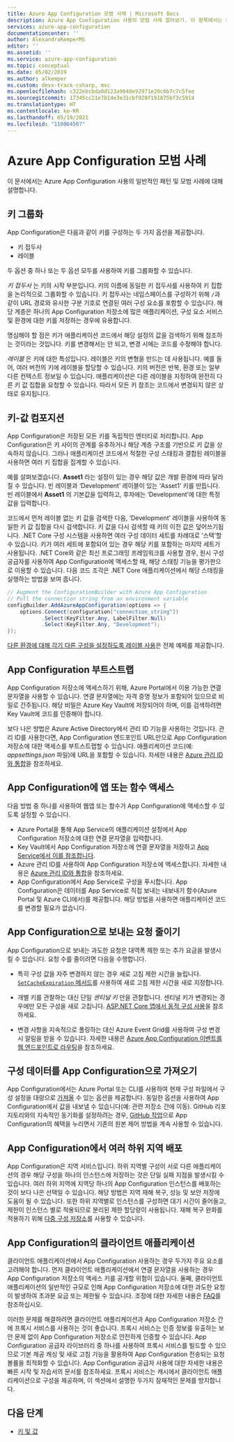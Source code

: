 ```yaml
---
title: Azure App Configuration 모범 사례 | Microsoft Docs
description: Azure App Configuration 사용의 모범 사례 알아보기. 이 항목에서는 키 그룹화, 키-값 컴포지션, App Configuration 부트스트랩 등을 다룹니다.
services: azure-app-configuration
documentationcenter: ''
author: AlexandraKemperMS
editor: ''
ms.assetid: ''
ms.service: azure-app-configuration
ms.topic: conceptual
ms.date: 05/02/2019
ms.author: alkemper
ms.custom: devx-track-csharp, mvc
ms.openlocfilehash: c322ebcbda0d123a9048e92971e20c6b7c7c5fee
ms.sourcegitcommit: 17345cc21e7b14e3e31cbf920f191875bf3c5914
ms.translationtype: HT
ms.contentlocale: ko-KR
ms.lasthandoff: 05/19/2021
ms.locfileid: "110064507"
---
```

# <a name="azure-app-configuration-best-practices"></a>Azure App Configuration 모범 사례

이 문서에서는 Azure App Configuration 사용의 일반적인 패턴 및 모범 사례에 대해 설명합니다.

## <a name="key-groupings"></a>키 그룹화

App Configuration은 다음과 같이 키를 구성하는 두 가지 옵션을 제공합니다.

* 키 접두사
* 레이블

두 옵션 중 하나 또는 두 옵션 모두를 사용하여 키를 그룹화할 수 있습니다.

*키 접두사* 는 키의 시작 부분입니다. 키의 이름에 동일한 키 접두사를 사용하여 키 집합을 논리적으로 그룹화할 수 있습니다. 키 접두사는 네임스페이스를 구성하기 위해 `/`과 같이 URL 경로와 유사한 구분 기호로 연결된 여러 구성 요소를 포함할 수 있습니다. 해당 계층은 하나의 App Configuration 저장소에 많은 애플리케이션, 구성 요소 서비스 및 환경에 대한 키를 저장하는 경우에 유용합니다.

명심해야 할 점은 키가 애플리케이션 코드에서 해당 설정의 값을 검색하기 위해 참조하는 것이라는 것입니다. 키를 변경해서는 안 되고, 변경 시에는 코드를 수정해야 합니다.

*레이블* 은 키에 대한 특성입니다. 레이블은 키의 변형을 만드는 데 사용됩니다. 예를 들어, 여러 버전의 키에 레이블을 할당할 수 있습니다. 키의 버전은 반복, 환경 또는 일부 다른 컨텍스트 정보일 수 있습니다. 애플리케이션은 다른 레이블을 지정하여 완전히 다른 키 값 집합을 요청할 수 있습니다. 따라서 모든 키 참조는 코드에서 변경되지 않은 상태로 유지됩니다.

## <a name="key-value-compositions"></a>키-값 컴포지션

App Configuration은 저장된 모든 키를 독립적인 엔터티로 처리합니다. App Configuration은 키 사이의 관계를 유추하거나 해당 계층 구조를 기반으로 키 값을 상속하지 않습니다. 그러나 애플리케이션 코드에서 적절한 구성 스태킹과 결합된 레이블을 사용하면 여러 키 집합을 집계할 수 있습니다.

예를 살펴보겠습니다. **Asset1** 라는 설정이 있는 경우 해당 값은 개발 환경에 따라 달라질 수 있습니다. 빈 레이블과 ‘Development’ 레이블이 있는 ‘Asset1’ 키를 만듭니다. 빈 레이블에서 **Asset1** 의 기본값을 입력하고, 후자에는 ‘Development’에 대한 특정 값을 입력합니다.

코드에서 먼저 레이블 없는 키 값을 검색한 다음, ‘Development’ 레이블을 사용하여 동일한 키 값 집합을 다시 검색합니다. 키 값을 다시 검색할 때 키의 이전 값은 덮어쓰기됩니다. .NET Core 구성 시스템을 사용하면 여러 구성 데이터 세트를 차례대로 ‘스택’할 수 있습니다. 키가 여러 세트에 포함되어 있는 경우 해당 키를 포함하는 마지막 세트가 사용됩니다. .NET Core와 같은 최신 프로그래밍 프레임워크를 사용할 경우, 원시 구성 공급자를 사용하여 App Configuration에 액세스할 때, 해당 스태킹 기능을 평가판으로 이용할 수 있습니다. 다음 코드 조각은 .NET Core 애플리케이션에서 해당 스태킹을 실행하는 방법을 보여 줍니다.

```csharp
// Augment the ConfigurationBuilder with Azure App Configuration
// Pull the connection string from an environment variable
configBuilder.AddAzureAppConfiguration(options => {
    options.Connect(configuration["connection_string"])
           .Select(KeyFilter.Any, LabelFilter.Null)
           .Select(KeyFilter.Any, "Development");
});
```

[다른 환경에 대해 각기 다른 구성을 설정하도록 레이블 사용](./howto-labels-aspnet-core.md)은 전체 예제를 제공합니다.

## <a name="app-configuration-bootstrap"></a>App Configuration 부트스트랩

App Configuration 저장소에 액세스하기 위해, Azure Portal에서 이용 가능한 연결 문자열을 사용할 수 있습니다. 연결 문자열에는 자격 증명 정보가 포함되어 있으므로 비밀로 간주됩니다. 해당 비밀은 Azure Key Vault에 저장되어야 하며, 이를 검색하려면 Key Vault에 코드를 인증해야 합니다.

보다 나은 방법은 Azure Active Directory에서 관리 ID 기능을 사용하는 것입니다. 관리 ID를 사용한다면, App Configuration 엔드포인트 URL만으로 App Configuration 저장소에 대한 액세스를 부트스트랩할 수 있습니다. 애플리케이션 코드(예: *appsettings.json* 파일)에 URL을 포함할 수 있습니다. 자세한 내용은 [Azure 관리 ID와 통합](howto-integrate-azure-managed-service-identity.md)을 참조하세요.

## <a name="app-or-function-access-to-app-configuration"></a>App Configuration에 앱 또는 함수 액세스

다음 방법 중 하나를 사용하여 웹앱 또는 함수가 App Configuration에 액세스할 수 있도록 설정할 수 있습니다.

* Azure Portal을 통해 App Service의 애플리케이션 설정에서 App Configuration 저장소에 대한 연결 문자열을 입력합니다.
* Key Vault에서 App Configuration 저장소에 연결 문자열을 저장하고 [App Service에서 이를 참조합니다](../app-service/app-service-key-vault-references.md).
* Azure 관리 ID를 사용하여 App Configuration 저장소에 액세스합니다. 자세한 내용은 [Azure 관리 ID와 통합](howto-integrate-azure-managed-service-identity.md)을 참조하세요.
* App Configuration에서 App Service로 구성을 푸시합니다. App Configuration은 데이터를 App Service로 직접 보내는 내보내기 함수(Azure Portal 및 Azure CLI에서)를 제공합니다. 해당 방법을 사용하면 애플리케이션 코드를 변경할 필요가 없습니다.

## <a name="reduce-requests-made-to-app-configuration"></a>App Configuration으로 보내는 요청 줄이기

App Configuration으로 보내는 과도한 요청은 대역폭 제한 또는 추가 요금을 발생시킬 수 있습니다. 요청 수를 줄이려면 다음을 수행합니다.

* 특히 구성 값을 자주 변경하지 않는 경우 새로 고침 제한 시간을 늘립니다. [`SetCacheExpiration` 메서드](/dotnet/api/microsoft.extensions.configuration.azureappconfiguration.azureappconfigurationrefreshoptions.setcacheexpiration)를 사용하여 새로 고침 제한 시간을 새로 지정합니다.

* 개별 키를 관찰하는 대신 단일 *센티널 키* 만을 관찰합니다. 센티널 키가 변경되는 경우에만 모든 구성을 새로 고칩니다. [ASP.NET Core 앱에서 동적 구성 사용](enable-dynamic-configuration-aspnet-core.md)을 참조하세요.

* 변경 사항을 지속적으로 폴링하는 대신 Azure Event Grid를 사용하여 구성 변경 시 알림을 받을 수 있습니다. 자세한 내용은 [Azure App Configuration 이벤트를 웹 엔드포인트로 라우팅](./howto-app-configuration-event.md)을 참조하세요.

## <a name="importing-configuration-data-into-app-configuration"></a>구성 데이터를 App Configuration으로 가져오기

App Configuration에서는 Azure Portal 또는 CLI를 사용하여 현재 구성 파일에서 구성 설정을 대량으로 [가져올](./howto-import-export-data.md) 수 있는 옵션을 제공합니다. 동일한 옵션을 사용하여 App Configuration에서 값을 내보낼 수 있습니다(예: 관련 저장소 간에 이동). GitHub 리포지토리와의 지속적인 동기화를 설정하려는 경우, [GitHub 작업](./concept-github-action.md)으로 App Configuration의 혜택을 누리면서 기존의 원본 제어 방법을 계속 사용할 수 있습니다.

## <a name="multi-region-deployment-in-app-configuration"></a>App Configuration에서 여러 하위 지역 배포

App Configuration은 지역 서비스입니다. 하위 지역별 구성이 서로 다른 애플리케이션의 경우 해당 구성을 하나의 인스턴스에 저장하는 것은 단일 실패 지점을 발생시킬 수 있습니다. 여러 하위 지역에 지역당 하나의 App Configuration 인스턴스를 배포하는 것이 보다 나은 선택일 수 있습니다. 해당 방법은 지역 재해 복구, 성능 및 보안 저장에 도움이 될 수 있습니다. 또한 하위 지역별로 인스턴스를 구성하면 대기 시간이 줄어들고, 제한이 인스턴스 별로 적용되므로 분리된 제한 할당량이 사용됩니다. 재해 복구 완화를 적용하기 위해 [다중 구성 저장소](./concept-disaster-recovery.md)를 사용할 수 있습니다. 

## <a name="client-applications-in-app-configuration"></a>App Configuration의 클라이언트 애플리케이션 

클라이언트 애플리케이션에서 App Configuration 사용하는 경우 두가지 주요 요소를 고려해야 합니다. 먼저 클라이언트 애플리케이션에서 연결 문자열을 사용하는 경우 App Configuration 저장소의 액세스 키를 공개할 위험이 있습니다. 둘째, 클라이언트 애플리케이션의 일반적인 규모로 인해 App Configuration 저장소에 대한 과도한 요청이 발생하여 초과분 요금 또는 제한될 수 있습니다. 조정에 대한 자세한 내용은 [FAQ](./faq.yml#are-there-any-limits-on-the-number-of-requests-made-to-app-configuration)를 참조하십시오.

이러한 문제를 해결하려면 클라이언트 애플리케이션과 App Configuration 저장소 간에 프록시 서비스를 사용하는 것이 좋습니다. 프록시 서비스는 인증 정보를 유출하는 보안 문제 없이 App Configuration 저장소로 안전하게 인증할 수 있습니다. App Configuration 공급자 라이브러리 중 하나를 사용하여 프록시 서비스를 빌드할 수 있으므로 기본 제공 캐싱 및 새로 고침 기능을 활용하여 App Configuration 전송되는 요청 볼륨을 최적화할 수 있습니다. App Configuration 공급자 사용에 대한 자세한 내용은 빠른 시작 및 자습서의 문서를 참조하세요. 프록시 서비스는 캐시에서 클라이언트 애플리케이션으로 구성을 제공하며, 이 섹션에서 설명한 두가지 잠재적인 문제를 방지합니다.

## <a name="next-steps"></a>다음 단계

* [키 및 값](./concept-key-value.md) 
